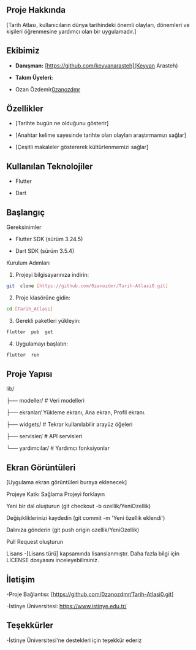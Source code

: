  ## Proje Hakkında
[Tarih Atlası, kullanıcıların dünya tarihindeki önemli olayları, dönemleri ve kişileri öğrenmesine yardımcı olan bir uygulamadır.]

 ## Ekibimiz
- **Danışman:**
[https://github.com/keyvanarasteh](Keyvan Arasteh)

- **Takım Üyeleri:**

- Ozan Özdemir[0zanozdmr](https://github.com/0zanozdmr)

 ## Özellikler
- [Tarihte bugün ne olduğunu gösterir]

- [Anahtar kelime sayesinde tarihte olan olayları araştırmamızı sağlar]

- [Çeşitli makaleler göstererek kültürlenmemizi sağlar]


 ## Kullanılan Teknolojiler
- Flutter

- Dart

 ## Başlangıç
Gereksinimler
- Flutter SDK (sürüm 3.24.5)

- Dart SDK (sürüm 3.5.4)

Kurulum Adımları
1. Projeyi bilgisayarınıza indirin:
```bash
git  clone [https://github.com/0zanozdmr/Tarih-Atlasi0.git]
```

2. Proje klasörüne gidin:
```bash
cd [Tarih_Atlası]
```

3. Gerekli paketleri yükleyin:
```bash
flutter  pub  get
```

4. Uygulamayı başlatın:
```bash
flutter  run
```

 ## Proje Yapısı

lib/

├── modeller/ # Veri modelleri

├── ekranlar/ Yükleme ekranı, Ana ekran, Profil ekranı.

├── widgets/ # Tekrar kullanılabilir arayüz öğeleri

├── servisler/ # API servisleri

└── yardımcılar/ # Yardımcı fonksiyonlar

 ## Ekran Görüntüleri
[Uygulama ekran görüntüleri buraya eklenecek]

Projeye Katkı Sağlama
Projeyi forklayın

Yeni bir dal oluşturun (git checkout -b ozellik/YeniOzellik)

Değişikliklerinizi kaydedin (git commit -m 'Yeni özellik eklendi')

Dalınıza gönderin (git push origin ozellik/YeniOzellik)

Pull Request oluşturun

Lisans
-[Lisans türü] kapsamında lisanslanmıştır. Daha fazla bilgi için LICENSE dosyasını inceleyebilirsiniz.

 ## İletişim
-Proje Bağlantısı: [https://github.com/0zanozdmr/Tarih-Atlasi0.git]

-İstinye Üniversitesi: https://www.istinye.edu.tr/

 ## Teşekkürler
-İstinye Üniversitesi'ne destekleri için teşekkür ederiz
